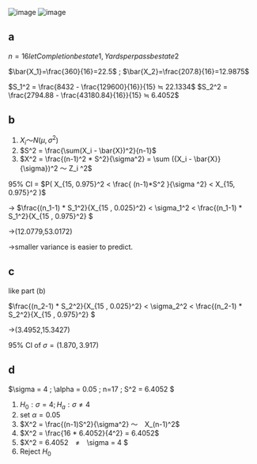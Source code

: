 ![image](https://github.com/user-attachments/assets/fba43368-940d-4672-943f-4dc655baee1e)
![image](https://github.com/user-attachments/assets/ab764ebc-e9fa-48d5-b8e7-56fe8907c8c7)

## a

$n=16 let Completion be state 1 , Yards per pass be state 2$

$\bar{X_1}=\frac{360}{16}=22.5$ ; $\bar{X_2}=\frac{207.8}{16}=12.9875$

$S_1^2 = \frac{8432 - \frac{129600}{16}}{15} ≒ 22.1334$
$S_2^2 = \frac{2794.88 - \frac{43180.84}{16}}{15} ≒ 6.4052$

## b

1. $X_i ～ N{(\mu , \sigma^2)}$
2. $S^2 = \frac{\sum(X_i - \bar{X})^2}{n-1}$
3. $X^2 = \frac{(n-1)^2 * S^2}{\sigma^2} = \sum ({X_i - \bar{X}}{\sigma})^2 ～ Z_i ^2$

95% CI = $P( X_{15, 0.975}^2 < \frac{ (n-1)*S^2 }{\sigma ^2} <  X_{15, 0.975}^2 )$

→ $\frac{(n_1-1) * S_1^2}{X_{15 , 0.025}^2} < \sigma_1^2 < \frac{(n_1-1) * S_1^2}{X_{15 , 0.975}^2} $

→(12.0779,53.0172)

→smaller variance is easier to predict.


## c

like part (b)

$\frac{(n_2-1) * S_2^2}{X_{15 , 0.025}^2} < \sigma_2^2 < \frac{(n_2-1) * S_2^2}{X_{15 , 0.975}^2} $ 

→(3.4952,15.3427)

95% CI of $\sigma = (1.870,3.917)$

## d

$\sigma = 4 ; \alpha = 0.05 ; n=17 ; S^2 = 6.4052 $

1. $H_0 : \sigma = 4 ; H_a: \sigma ≠ 4$
2. set $\alpha = 0.05$
3. $X^2 = \frac{(n-1)S^2}{\sigma^2} ～　X_(n-1)^2$
4. $X^2 = \frac{16 * 6.4052}{4^2} = 6.4052$
5. $X^2 = 6.4052　≠　\sigma = 4 $
6. Reject $H_0$




